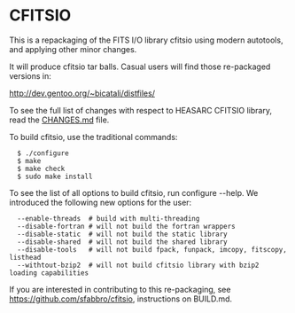 CFITSIO
=======

This is a repackaging of the FITS I/O library cfitsio using modern
autotools, and applying other minor changes.

It will produce cfitsio tar balls. Casual users will find those
re-packaged versions in:

http://dev.gentoo.org/~bicatali/distfiles/

To see the full list of changes with respect to HEASARC CFITSIO
library, read the [CHANGES.md](CHANGES.md) file.

To build cfitsio, use the traditional commands:
```
  $ ./configure
  $ make
  $ make check
  $ sudo make install
```

To see the list of all options to build cfitsio, run configure
--help. We introduced the following new options for the user:
```
  --enable-threads  # build with multi-threading
  --disable-fortran # will not build the fortran wrappers
  --disable-static  # will not build the static library
  --disable-shared  # will not build the shared library
  --disable-tools   # will not build fpack, funpack, imcopy, fitscopy, listhead
  --withtout-bzip2  # will not build cfitsio library with bzip2 loading capabilities
```
If you are interested in contributing to this re-packaging, see
https://github.com/sfabbro/cfitsio, instructions on BUILD.md.

